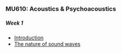 <script>
console.log("sdfdsf");
</script>

### MU610: Acoustics & Psychoacoustics
##### Week 1
- [Introduction](index.html?topic=intro)
- [The nature of sound waves](index.html?topic=lecture1)
